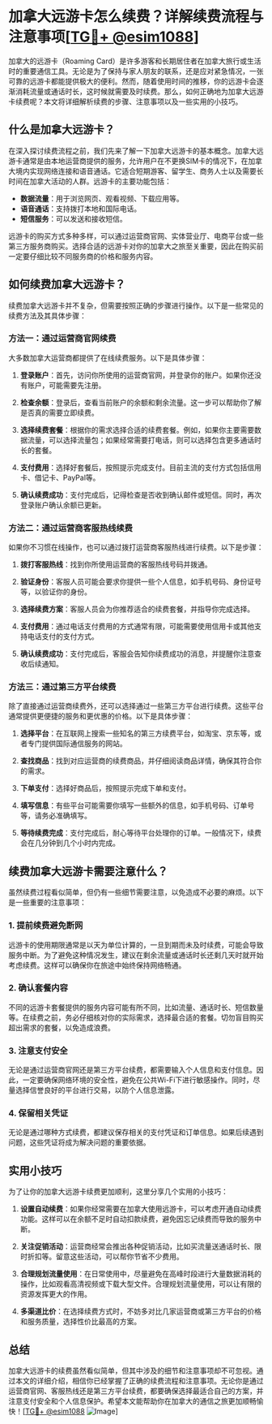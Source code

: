 # 加拿大远游卡怎么续费？详解续费流程与注意事项[[TG💪+ @esim1088](https://t.me/s/esim1088)]

加拿大的远游卡（Roaming Card）是许多游客和长期居住者在加拿大旅行或生活时的重要通信工具。无论是为了保持与家人朋友的联系，还是应对紧急情况，一张可靠的远游卡都能提供极大的便利。然而，随着使用时间的推移，你的远游卡会逐渐消耗流量或通话时长，这时候就需要及时续费。那么，如何正确地为加拿大远游卡续费呢？本文将详细解析续费的步骤、注意事项以及一些实用的小技巧。

## 什么是加拿大远游卡？

在深入探讨续费流程之前，我们先来了解一下加拿大远游卡的基本概念。加拿大远游卡通常是由本地运营商提供的服务，允许用户在不更换SIM卡的情况下，在加拿大境内实现网络连接和语音通话。它适合短期游客、留学生、商务人士以及需要长时间在加拿大活动的人群。远游卡的主要功能包括：

- **数据流量**：用于浏览网页、观看视频、下载应用等。
- **语音通话**：支持拨打本地和国际电话。
- **短信服务**：可以发送和接收短信。

远游卡的购买方式多种多样，可以通过运营商官网、实体营业厅、电商平台或一些第三方服务商购买。选择合适的远游卡对你的加拿大之旅至关重要，因此在购买前一定要仔细比较不同服务商的价格和服务内容。

## 如何续费加拿大远游卡？

续费加拿大远游卡并不复杂，但需要按照正确的步骤进行操作。以下是一些常见的续费方法及其具体步骤：

### 方法一：通过运营商官网续费

大多数加拿大运营商都提供了在线续费服务。以下是具体步骤：

1. **登录账户**：首先，访问你所使用的运营商官网，并登录你的账户。如果你还没有账户，可能需要先注册。
   
2. **检查余额**：登录后，查看当前账户的余额和剩余流量。这一步可以帮助你了解是否真的需要立即续费。

3. **选择续费套餐**：根据你的需求选择合适的续费套餐。例如，如果你主要需要数据流量，可以选择流量包；如果经常需要打电话，则可以选择包含更多通话时长的套餐。

4. **支付费用**：选择好套餐后，按照提示完成支付。目前主流的支付方式包括信用卡、借记卡、PayPal等。

5. **确认续费成功**：支付完成后，记得检查是否收到确认邮件或短信。同时，再次登录账户确认余额已更新。

### 方法二：通过运营商客服热线续费

如果你不习惯在线操作，也可以通过拨打运营商客服热线进行续费。以下是步骤：

1. **拨打客服热线**：找到你所使用运营商的客服热线号码并拨通。

2. **验证身份**：客服人员可能会要求你提供一些个人信息，如手机号码、身份证号等，以验证你的身份。

3. **选择续费方案**：客服人员会为你推荐适合的续费套餐，并指导你完成选择。

4. **支付费用**：通过电话支付费用的方式通常有限，可能需要使用信用卡或其他支持电话支付的支付方式。

5. **确认续费成功**：支付完成后，客服会告知你续费成功的消息，并提醒你注意查收后续通知。

### 方法三：通过第三方平台续费

除了直接通过运营商续费外，还可以选择通过一些第三方平台进行续费。这些平台通常提供更便捷的服务和更优惠的价格。以下是具体步骤：

1. **选择平台**：在互联网上搜索一些知名的第三方续费平台，如淘宝、京东等，或者专门提供国际通信服务的网站。

2. **查找商品**：找到对应运营商的续费商品，并仔细阅读商品详情，确保其符合你的需求。

3. **下单支付**：选择好商品后，按照提示完成下单和支付。

4. **填写信息**：有些平台可能需要你填写一些额外的信息，如手机号码、订单号等，请务必准确填写。

5. **等待续费完成**：支付完成后，耐心等待平台处理你的订单。一般情况下，续费会在几分钟到几个小时内完成。

## 续费加拿大远游卡需要注意什么？

虽然续费过程看似简单，但仍有一些细节需要注意，以免造成不必要的麻烦。以下是一些重要的注意事项：

### 1. 提前续费避免断网

远游卡的使用期限通常是以天为单位计算的，一旦到期而未及时续费，可能会导致服务中断。为了避免这种情况发生，建议在剩余流量或通话时长还剩几天时就开始考虑续费。这样可以确保你在旅途中始终保持网络畅通。

### 2. 确认套餐内容

不同的远游卡套餐提供的服务内容可能有所不同，比如流量、通话时长、短信数量等。在续费之前，务必仔细核对你的实际需求，选择最合适的套餐。切勿盲目购买超出需求的套餐，以免造成浪费。

### 3. 注意支付安全

无论是通过运营商官网还是第三方平台续费，都需要输入个人信息和支付信息。因此，一定要确保网络环境的安全性，避免在公共Wi-Fi下进行敏感操作。同时，尽量选择信誉良好的平台进行交易，以防个人信息泄露。

### 4. 保留相关凭证

无论是通过哪种方式续费，都建议保存相关的支付凭证和订单信息。如果后续遇到问题，这些凭证将成为解决问题的重要依据。

## 实用小技巧

为了让你的加拿大远游卡续费更加顺利，这里分享几个实用的小技巧：

1. **设置自动续费**：如果你经常需要在加拿大使用远游卡，可以考虑开通自动续费功能。这样可以在余额不足时自动扣款续费，避免因忘记续费而导致的服务中断。

2. **关注促销活动**：运营商经常会推出各种促销活动，比如买流量送通话时长、限时折扣等。留意这些活动，可以帮你节省不少费用。

3. **合理规划流量使用**：在日常使用中，尽量避免在高峰时段进行大量数据消耗的操作，比如观看高清视频或下载大型文件。合理规划流量使用，可以让有限的资源发挥更大的作用。

4. **多渠道比价**：在选择续费方式时，不妨多对比几家运营商或第三方平台的价格和服务质量，选择性价比最高的方案。

## 总结

加拿大远游卡的续费虽然看似简单，但其中涉及的细节和注意事项却不可忽视。通过本文的详细介绍，相信你已经掌握了正确的续费流程和注意事项。无论你是通过运营商官网、客服热线还是第三方平台续费，都要确保选择最适合自己的方案，并注意支付安全和个人信息保护。希望本文能帮助你在加拿大的通信之旅更加顺畅愉快！[[TG💪+ @esim1088](https://t.me/s/esim1088) ![Image](https://i.postimg.cc/4NQfJmqS/Snipaste-2025-05-13-00-14-12.png)]